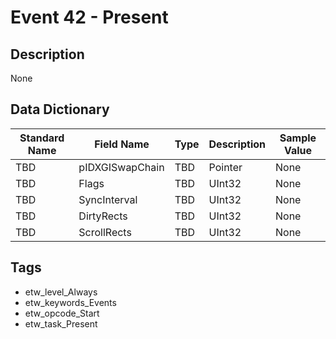 # Event 42 - Present

## Description
None

## Data Dictionary
|Standard Name|Field Name|Type|Description|Sample Value|
|---|---|---|---|---|
|TBD|pIDXGISwapChain|TBD|Pointer|None|None|
|TBD|Flags|TBD|UInt32|None|None|
|TBD|SyncInterval|TBD|UInt32|None|None|
|TBD|DirtyRects|TBD|UInt32|None|None|
|TBD|ScrollRects|TBD|UInt32|None|None|

## Tags
* etw_level_Always
* etw_keywords_Events
* etw_opcode_Start
* etw_task_Present